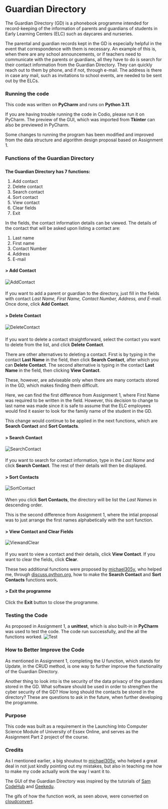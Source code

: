 # Guardian Directory

The Guardian Directory (GD) is a phonebook programme intended for record-keeping of the information of parents and guardians of students in Early Learning Centers (ELC) such as daycares and nurseries.

The parental and guardian records kept in the GD is especially helpful in the event that correspondence with them is necessary. An example of this is, when there are any school announcements, or if teachers need to communicate with the parents or guardians, all they have to do is search for their contact information from the Guardian Directory. They can quickly reach out to them by phone, and if not, through e-mail. The address is there in case any mail, such as invitations to school events, are needed to be sent out by the ELCs.

### Running the code
 This code was written on **PyCharm** and runs on **Python 3.11**. 

If you are having trouble running the code in Codio, please run it on PyCharm. 
The preview of the GUI, which was imported from **Tkinter** can also be previewed in PyCharm.

Some changes to running the program has been modified and improved from the data structure and algorithm design proposal based on Assignment 1. 

### Functions of the Guardian Directory

#####
**The Guardian Directory has 7 functions:**
1) Add contact
2) Delete contact
3) Search contact
4) Sort contact 
5) View contact
6) Clear fields
7) Exit

In the fields, the contact information details can be viewed. The details of the contact that will be asked upon listing a contact are: 
1) Last name
2) First name
3) Contact Number
4) Address
5) E-mail

#### > Add Contact
####
![AddContact](https://raw.githubusercontent.com/patzsantos/GuardianDirectory/main/GD_Screenshots/AddContact.gif)
####
If you want to add a parent or guardian to the directory, just fill in the fields with contact *Last Name, First Name, Contact Number, Address, and E-mail.* Once done, click **Add Contact**.

####
####

#### > Delete Contact
####
![DeleteContact](https://raw.githubusercontent.com/patzsantos/GuardianDirectory/main/GD_Screenshots/DeleteContact.gif)
### 
If you want to delete a contact straightforward, select the contact you want to delete from the list, and click **Delete Contact**. 

There are other alternatives to deleting a contact. 
First is by typing in the contact **Last Name** in the field, then click **Search Contact**, after which you can **Delete Contact**. 
The second alternative is typing in the contact **Last Name** in the field, then clicking **View Contact**. 

These, however, are adviseable only when there are many contacts stored in the GD, which makes finding them difficult. 

Here, we can find the first difference from Assignment 1, where First Name was required to be written in the field. However, this decision to change to last name was made since it is safe to assume that the ELC employees would find it easier to look for the family name of the student in the GD. 

This change would continue to be applied in the next functions, which are **Search Contact** and **Sort Contacts**.

####
####

#### > Search Contact

![SearchContact](https://raw.githubusercontent.com/patzsantos/GuardianDirectory/main/GD_Screenshots/SearchContact.gif)
####
If you want to search for contact information, type in the *Last Name* and click **Search Contact**. The rest of their details will then be displayed. 


#### > Sort Contacts

![SortContact](https://raw.githubusercontent.com/patzsantos/GuardianDirectory/main/GD_Screenshots/SortContacts.gif)
####
When you click **Sort Contacts**, the directory will be list the *Last Names* in descending order. 

This is the second difference from Assignment 1, where the intial proposal was to just arrange the first names alphabetically with the sort function. 


#### > View Contact and Clear Fields

![ViewandClear](https://raw.githubusercontent.com/patzsantos/GuardianDirectory/main/GD_Screenshots/ViewandClear.gif)
####
If you want to view a contact and their details, click **View Contact**. 
If you want to clear the fields, click **Clear**. 

These two additional functions were proposed by [michael305y](https://github.com/michael305y), who helped me, through [discuss.python.org](discuss.python.org), how to make the **Search Contact** and **Sort Contacts** functions work. 


#### > Exit the programme

Click the **Exit** button to close the programme. 

### Testing the Code
As proposed in Assignment 1, a **unittest**, which is also built-in in **PyCharm** was used to test the code. The code run successfully, and the all the functions worked. 
![Test](https://raw.githubusercontent.com/patzsantos/GuardianDirectory/main/GD_Screenshots/unittest.png) 

### How to Better Improve the Code
As mentioned in Assignment 1, completing the U function, which stands for Update, in the CRUD method, is one way to further improve the functionality of the Guardian Directory. 

Another thing to look into is the security of the data privacy of the guardians stored in the GD. What software should be used in order to strengthen the cyber security of the GD? How long should the contacts be stored in the directory? These are questions to ask in the future, when further developing the programme. 

### Purpose 

This code was built as a requirement in the Launching Into Computer Science Module of University of Essex Online, and serves as the Assignment Part 2 project of the course. 

### Credits

As I mentioned earlier, a big shoutout to [michael305y](https://github.com/michael305y), who helped a great deal in not just kindly pointing out my mistakes, but also in teaching me how to make my code actually work the way I want it to. 

The GUI of the Guardian Directory was inspired by the tutorials of [Sam CodeHub](https://www.youtube.com/watch?v=oBVzKHsA4J8&list=WL&index=1&t=78s) and [Geekedu](https://www.geekedu.org/blogs/python-game-for-kids-tkinter-address-book). 

The gifs of how the function work, as seen above, were converted on [cloudconvert](https://cloudconvert.com/).
